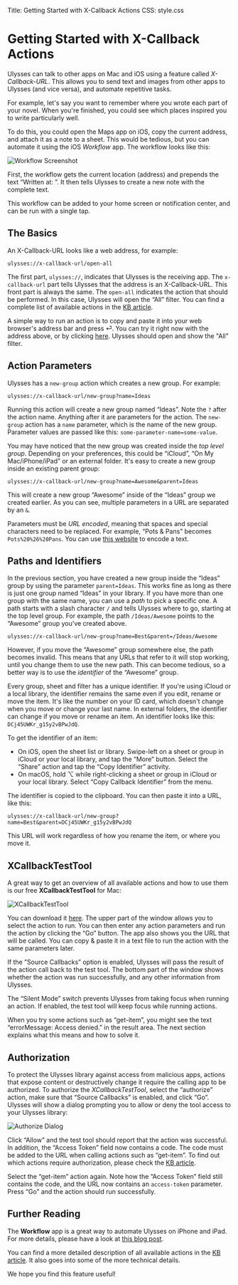 Title: Getting Started with X-Callback Actions
CSS: style.css

<div markdown=1 id='wrapper'>

# Getting Started with X-Callback Actions
Ulysses can talk to other apps on Mac and iOS using a feature called *X-Callback-URL*. This allows you to send text and images from other apps to Ulysses (and vice versa), and automate repetitive tasks.

For example, let's say you want to remember where you wrote each part of your novel. When you're finished, you could see which places inspired you to write particularly well.

To do this, you could open the Maps app on iOS, copy the current address, and attach it as a note to a sheet. This would be tedious, but you can automate it using the iOS *Workflow* app. The workflow looks like this:

![](add-location-workflow.png "Workflow Screenshot")

First, the workflow gets the current location (address) and prepends the text “Written at: ”. It then tells Ulysses to create a new note with the complete text.

This workflow can be added to your home screen or notification center, and can be run with a single tap.

## The Basics
An X-Callback-URL looks like a web address, for example:

	ulysses://x-callback-url/open-all

The first part, `ulysses://`, indicates that Ulysses is the receiving app. The `x-callback-url` part tells Ulysses that the address is an X-Callback-URL. This front part is always the same. The `open-all` indicates the action that should be performed. In this case, Ulysses will open the “All” filter. You can find a complete list of available actions in the [KB article](/kb/x-callback-url/).

A simple way to run an action is to copy and paste it into your web browser's address bar and press ⏎. You can try it right now with the address above, or by clicking [here](ulysses://x-callback-url/open-all). Ulysses should open and show the "All" filter.

## Action Parameters
Ulysses has a `new-group` action which creates a new group. For example:

	ulysses://x-callback-url/new-group?name=Ideas

Running this action will create a new group named “Ideas”. Note the `?` after the action name. Anything after it are parameters for the action. The `new-group` action has a `name` parameter, which is the name of the new group. Parameter values are passed like this: `some-parameter-name=some-value`.

You may have noticed that the new group was created inside the *top level group*. Depending on your preferences, this could be “iCloud”, “On My Mac/iPhone/iPad” or an external folder. It's easy to create a new group inside an existing parent group:

	ulysses://x-callback-url/new-group?name=Awesome&parent=Ideas

This will create a new group “Awesome” inside of the “Ideas” group we created earlier. As you can see, multiple parameters in a URL are separated by an `&`.

Parameters must be *URL encoded*, meaning that spaces and special characters need to be replaced. For example, “Pots & Pans” becomes `Pots%20%26%20Pans`. You can use [this website](http://meyerweb.com/eric/tools/dencoder/) to encode a text.

## Paths and Identifiers
In the previous section, you have created a new group inside the “Ideas” group by using the parameter `parent=Ideas`. This works fine as long as there is just one group named “Ideas” in your library. If you have more than one group with the same name, you can use a *path* to pick a specific one. A path starts with a slash character `/` and tells Ulysses where to go, starting at the top level group. For example, the path `/Ideas/Awesome` points to the “Awesome” group you've created above.

	ulysses://x-callback-url/new-group?name=Best&parent=/Ideas/Awesome

However, if you move the “Awesome” group somewhere else, the path becomes invalid. This means that any URLs that refer to it will stop working, until you change them to use the new path. This can become tedious, so a better way is to use the *identifier* of the “Awesome” group.

Every group, sheet and filter has a unique identifier. If you're using iCloud or a local library, the identifier remains the same even if you edit, rename or move the item. It's like the number on your ID card, which doesn't change when you move or change your last name. In external folders, the identifier can change if you move or rename an item. An identifier looks like this:  
`DCj45UWKr_g15y2vBPwJdQ`.

To get the identifier of an item:

- On iOS, open the sheet list or library. Swipe-left on a sheet or group in iCloud or your local library, and tap the “More” button. Select the “Share” action and tap the “Copy Identifier” activity.
- On macOS, hold ⌥ while right-clicking a sheet or group in iCloud or your local library. Select “Copy Callback Identifier” from the menu.

The identifier is copied to the clipboard. You can then paste it into a URL, like this:

	ulysses://x-callback-url/new-group?name=Best&parent=DCj45UWKr_g15y2vBPwJdQ

This URL will work regardless of how you rename the item, or where you move it.

## XCallbackTestTool
A great way to get an overview of all available actions and how to use them is our free **XCallbackTestTool** for Mac:

![](x-callback-test-tool.png "XCallbackTestTool")

You can download it [here](Ulysses-XCallbackTestTool.zip "Download the XCallbackTestTool"). The upper part of the window allows you to select the action to run. You can then enter any action parameters and run the action by clicking the “Go” button. The app also shows you the URL that will be called. You can copy & paste it in a text file to run the action with the same parameters later.

If the ”Source Callbacks” option is enabled, Ulysses will pass the result of the action call back to the test tool. The bottom part of the window shows whether the action was run successfully, and any other information from Ulysses.

The “Silent Mode” switch prevents Ulysses from taking focus when running an action. If enabled, the test tool will keep focus while running actions.

When you try some actions such as “get-item”, you might see the text “errorMessage: Access denied.” in the result area. The next section explains what this means and how to solve it.

## Authorization
To protect the Ulysses library against access from malicious apps, actions that expose content or destructively change it require the calling app to be authorized. To authorize the *XCallbackTestTool*, select the “authorize” action, make sure that “Source Callbacks” is enabled, and click “Go”. Ulysses will show a dialog prompting you to allow or deny the tool access to your Ulysses library:

![](authorize-dialog.png "Authorize Dialog")

Click “Allow” and the test tool should report that the action was successful. In addition, the “Access Token” field now contains a code. The code must be added to the URL when calling actions such as “get-item”. To find out which actions require authorization, please check the [KB article](/kb/x-callback-url/).

Select the “get-item” action again. Note how the “Access Token” field still contains the code, and the URL now contains an `access-token` parameter. Press “Go” and the action should run successfully.

## Further Reading
The **Workflow** app is a great way to automate Ulysses on iPhone and iPad. For more details, please have a look at [this blog post](/blog/2016/06/workflow/ "Speed Up Your Ulysses Workflows on iPhone or iPad").

You can find a more detailed description of all available actions in the [KB article](/kb/x-callback-url/). It also goes into some of the more technical details.

We hope you find this feature useful!

</div>
